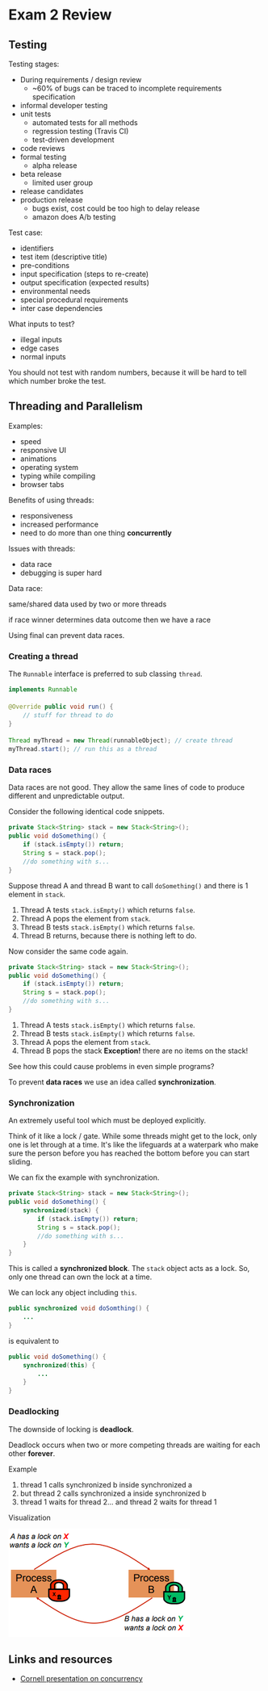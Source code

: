 # Exam 2 Review

## Testing

Testing stages:

- During requirements / design review
  - ~60% of bugs can be traced to incomplete requirements specification
- informal developer testing
- unit tests
	- automated tests for all methods
	- regression testing (Travis CI)
	- test-driven development
- code reviews
- formal testing
  - alpha release
- beta release
  - limited user group
- release candidates
- production release
  - bugs exist, cost could be too high to delay release
  - amazon does A/b testing

Test case:

- identifiers
- test item (descriptive title)
- pre-conditions
- input specification (steps to re-create)
- output specification (expected results)
- environmental needs
- special procedural requirements
- inter case dependencies

What inputs to test?

- illegal inputs
- edge cases
- normal inputs

You should not test with random numbers, because it will be hard to tell which number broke the test.

## Threading and Parallelism

Examples:

- speed
- responsive UI
- animations
- operating system
- typing while compiling
- browser tabs

Benefits of using threads:

- responsiveness
- increased performance
- need to do more than one thing **concurrently**

Issues with threads:

- data race
- debugging is super hard

Data race:

same/shared data used by two or more threads

if race winner determines data outcome then we have a race

Using final can prevent data races.

### Creating a thread

The `Runnable` interface is preferred to sub classing `thread`.

```java
implements Runnable

@Override public void run() {
	// stuff for thread to do
}

Thread myThread = new Thread(runnableObject); // create thread
myThread.start(); // run this as a thread
```

### Data races

Data races are not good. They allow the same lines of code to produce different and unpredictable output.

Consider the following identical code snippets.

```java
private Stack<String> stack = new Stack<String>();
public void doSomething() {
	if (stack.isEmpty()) return;
	String s = stack.pop();
 	//do something with s...
}
```

Suppose thread A and thread B want to call `doSomething()` and there is 1 element in `stack`.

1. Thread A tests `stack.isEmpty()` which returns `false`.
2. Thread A pops the element from `stack`.
3. Thread B tests `stack.isEmpty()` which returns `false`.
4. Thread B returns, because there is nothing left to do.

Now consider the same code again.

```java
private Stack<String> stack = new Stack<String>();
public void doSomething() {
	if (stack.isEmpty()) return;
	String s = stack.pop();
 	//do something with s...
}
```

1. Thread A tests `stack.isEmpty()` which returns `false`.
2. Thread B tests `stack.isEmpty()` which returns `false`.
3. Thread A pops the element from `stack`.
4. Thread B pops the stack **Exception!** there are no items on the stack!

See how this could cause problems in even simple programs?

To prevent **data races** we use an idea called **synchronization**.

### Synchronization

An extremely useful tool which must be deployed explicitly.

Think of it like a lock / gate. While some threads might get to the lock, only one is let through at a time.
It's like the lifeguards at a waterpark who make sure the person before you has reached the bottom before you can start sliding.

We can fix the example with synchronization.

```java
private Stack<String> stack = new Stack<String>();
public void doSomething() {
	synchronized(stack) {
		if (stack.isEmpty()) return;
		String s = stack.pop();
 		//do something with s...
	}
}
```

This is called a **synchronized block**. The `stack` object acts as a lock. So, only one thread can own the lock at a time.

We can lock any object including `this`.

```java
public synchronized void doSomthing() {
	...
}
```

is equivalent to

```java
public void doSomething() {
	synchronized(this) {
		...
	}
}
```

### Deadlocking

The downside of locking is **deadlock**.

Deadlock occurs when two or more competing threads are waiting for each other **forever**.

Example

1. thread 1 calls synchronized b inside synchronized a
2. but thread 2 calls synchronized a inside synchronized b
3. thread 1 waits for thread 2... and thread 2 waits for thread 1

Visualization

![deadlock visual](2018-11-15-17-32-07.png)

## Links and resources

- [Cornell presentation on concurrency](https://www.cs.cornell.edu/courses/cs2110/2014fa/L25-ConcurrencyII/cs2110fa14Concurrency2-6up.pdf)
